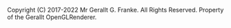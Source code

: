 
Copyright (C) 2017-2022 Mr Gerallt G. Franke. All Rights Reserved. Property of the Gerallt OpenGLRenderer.
